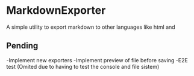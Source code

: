# MarkdownExporter
A simple utility to export markdown to other languages like html and 

## Pending

-Implement new exporters
-Implement preview of file before saving
-E2E test (Omited due to having to test the console and file sistem)